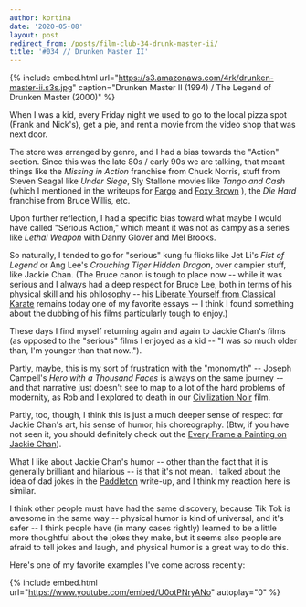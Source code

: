 ```yaml
---
author: kortina
date: '2020-05-08'
layout: post
redirect_from: /posts/film-club-34-drunk-master-ii/
title: '#034 // Drunken Master II'
---
```


{% include embed.html url="https://s3.amazonaws.com/4rk/drunken-master-ii.s3s.jpg" caption="Drunken Master II (1994) / The Legend of Drunken Master (2000)" %}

When I was a kid, every Friday night we used to go to the local pizza spot (Frank and Nick's), get a pie, and rent a movie from the video shop that was next door.

The store was arranged by genre, and I had a bias towards the "Action" section. Since this was the late 80s / early 90s we are talking, that meant things like the _Missing in Action_ franchise from Chuck Norris, stuff from Steven Seagal like _Under Siege_, Sly Stallone movies like _Tango and Cash_ (which I mentioned in the writeups for
[Fargo](/posts/film-club-14-fargo/)
and
[Foxy Brown](https://oaklandfilmclub.com/posts/film-club-24-foxy-brown/)
), the _Die Hard_ franchise from Bruce Willis, etc.

Upon further reflection, I had a specific bias toward what maybe I would have called "Serious Action," which meant it was not as campy as a series like _Lethal Weapon_ with Danny Glover and Mel Brooks.

So naturally, I tended to go for "serious" kung fu flicks like Jet Li's _Fist of Legend_ or Ang Lee's _Crouching Tiger Hidden Dragon_, over campier stuff, like Jackie Chan. (The Bruce canon is tough to place now -- while it was serious and I always had a deep respect for Bruce Lee, both in terms of his physical skill and his philosophy -- his [Liberate Yourself from Classical Karate](https://blackbeltmag.com/liberate-yourself-from-classical-karate) remains today one of my favorite essays -- I think I found something about the dubbing of his films particularly tough to enjoy.)

These days I find myself returning again and again to Jackie Chan's films (as opposed to the "serious" films I enjoyed as a kid -- "I was so much older than, I'm younger than that now..").

Partly, maybe, this is my sort of frustration with the "monomyth" -- Joseph Campell's _Hero with a Thousand Faces_ is always on the same journey -- and that narrative just doesn't see to map to a lot of the hard problems of modernity,
as Rob and I explored to death in our [Civilization Noir](https://kortina.nyc/civilization-noir-film/) film.

Partly, too, though, I think this is just a much deeper sense of respect for Jackie Chan's art, his sense of humor, his choreography. (Btw, if you have not seen it, you should definitely check out the [Every Frame a Painting on Jackie Chan](https://www.youtube.com/watch?v=Z1PCtIaM_GQ)).

What I like about Jackie Chan's humor -- other than the fact that it is generally brilliant and hilarious -- is that
it's not mean. I talked about the idea of dad jokes in the [Paddleton](https://oaklandfilmclub.com/posts/film-club-16-paddleton/) write-up, and I think my reaction here is similar.

I think other people must have had the same discovery, because Tik Tok is awesome in the same way -- physical humor is kind of universal, and it's safer -- I think people have (in many cases rightly) learned to be a little more thoughtful about the jokes they make, but it seems also people are afraid to tell jokes and laugh, and physical humor is a great way to do this.

Here's one of my favorite examples I've come across recently:

{% include embed.html url="https://www.youtube.com/embed/U0otPNryANo" autoplay="0" %}